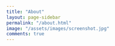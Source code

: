 ```yaml
---
title: "About"
layout: page-sidebar
permalink: "/about.html"
image: "/assets/images/screenshot.jpg"
comments: true
---
```

<!-- Made with <i class="fa fa-heart text-danger"></i> by Sal [@wowthemesnet](https://www.wowthemes.net/category/free-themes-templates/). -->
